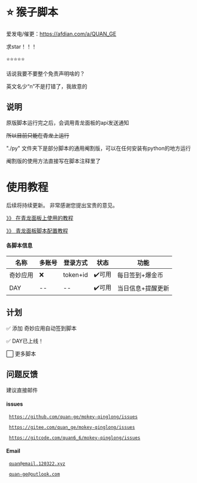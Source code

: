 # ⭐️ 猴子脚本

爱发电/催更：https://afdian.com/a/QUAN_GE

求star！！！

⭐️⭐️⭐️⭐️⭐️

话说我要不要整个免责声明啥的？

英文名少“n”不是打错了，我故意的

## 说明

原版脚本运行完之后，会调用青龙面板的api发送通知

<del>所以目前只能在青龙上运行</del>

"./py" 文件夹下是部分脚本的通用阉割版，可以在任何安装有python的地方运行

阉割版的使用方法直接写在脚本注释里了

# 使用教程
后续将持续更新。
非常感谢您提出宝贵的意见。

[》》 在青龙面板上使用的教程](./help/mokey.md)

[》》 青龙面板脚本配置教程](./help/all.md)


#### 各脚本信息

| 名称 | 多账号 | 登录方式 | 状态 | 功能 |
| ---- | ---- | ---- | ---- | --- |
| 奇妙应用 | ❌ | token+id | ✔️可用 | 每日签到+爆金币 |
| DAY | -- | -- | ✔️可用 | 当日信息+提醒更新 |

## 计划

✅ 添加 奇妙应用自动签到脚本

✅ DAY已上线！

⬜ 更多脚本

## 问题反馈

建议直接邮件

#### issues

<code> https://github.com/quan-ge/mokey-qinglong/issues </code>

<code> https://gitee.com/quan_ge/mokey-qinglong/issues </code>

<code> https://gitcode.com/quan6_6/mokey-qinglong/issues </code>


#### Email

<code> quan@email.120322.xyz </code>

<code> quan-ge@outlook.com </code>
